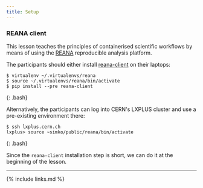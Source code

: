 ```yaml
---
title: Setup
---
```


### REANA client

This lesson teaches the principles of containerised scientific workflows by means of using the
[REANA](http://www.reana.io/) reproducible analysis platform.

The participants should either install [reana-client](https://pypi.org/project/reana-client/) on
their laptops:

~~~
$ virtualenv ~/.virtualenvs/reana
$ source ~/.virtualenvs/reana/bin/activate
$ pip install --pre reana-client
~~~
{: .bash}

Alternatively, the participants can log into CERN's LXPLUS cluster and use a pre-existing
environment there:

~~~
$ ssh lxplus.cern.ch
lxplus> source ~simko/public/reana/bin/activate
~~~
{: .bash}

Since the `reana-client` installation step is short, we can do it at the beginning of the lesson.

---

{% include links.md %}

